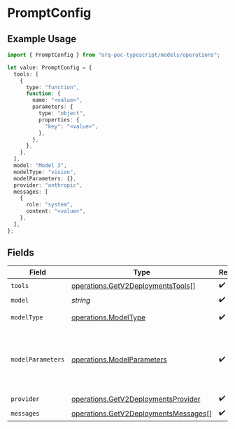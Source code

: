 # PromptConfig

## Example Usage

```typescript
import { PromptConfig } from "orq-poc-typescript/models/operations";

let value: PromptConfig = {
  tools: [
    {
      type: "function",
      function: {
        name: "<value>",
        parameters: {
          type: "object",
          properties: {
            "key": "<value>",
          },
        },
      },
    },
  ],
  model: "Model 3",
  modelType: "vision",
  modelParameters: {},
  provider: "anthropic",
  messages: [
    {
      role: "system",
      content: "<value>",
    },
  ],
};
```

## Fields

| Field                                                                                        | Type                                                                                         | Required                                                                                     | Description                                                                                  |
| -------------------------------------------------------------------------------------------- | -------------------------------------------------------------------------------------------- | -------------------------------------------------------------------------------------------- | -------------------------------------------------------------------------------------------- |
| `tools`                                                                                      | [operations.GetV2DeploymentsTools](../../models/operations/getv2deploymentstools.md)[]       | :heavy_check_mark:                                                                           | N/A                                                                                          |
| `model`                                                                                      | *string*                                                                                     | :heavy_check_mark:                                                                           | N/A                                                                                          |
| `modelType`                                                                                  | [operations.ModelType](../../models/operations/modeltype.md)                                 | :heavy_check_mark:                                                                           | The type of the model                                                                        |
| `modelParameters`                                                                            | [operations.ModelParameters](../../models/operations/modelparameters.md)                     | :heavy_check_mark:                                                                           | Model Parameters: Not all parameters apply to every model                                    |
| `provider`                                                                                   | [operations.GetV2DeploymentsProvider](../../models/operations/getv2deploymentsprovider.md)   | :heavy_check_mark:                                                                           | N/A                                                                                          |
| `messages`                                                                                   | [operations.GetV2DeploymentsMessages](../../models/operations/getv2deploymentsmessages.md)[] | :heavy_check_mark:                                                                           | N/A                                                                                          |